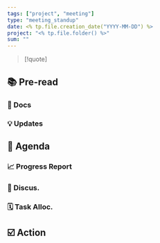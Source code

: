 ```yaml
---
tags: ["project", "meeting"]
type: "meeting_standup"
date: <% tp.file.creation_date("YYYY-MM-DD") %>
project: "<% tp.file.folder() %>"
sum: ""
---
```


> [!quote]

## 📚 Pre-read

### 📄 Docs

### 💡 Updates

## 📣 Agenda

### 📈 Progress Report

### 💬 Discus.

### 🗓️ Task Alloc.

## ☑️ Action

